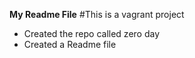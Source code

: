 **My Readme File**
#This is a vagrant project
* Created the repo called zero day
* Created a Readme file
